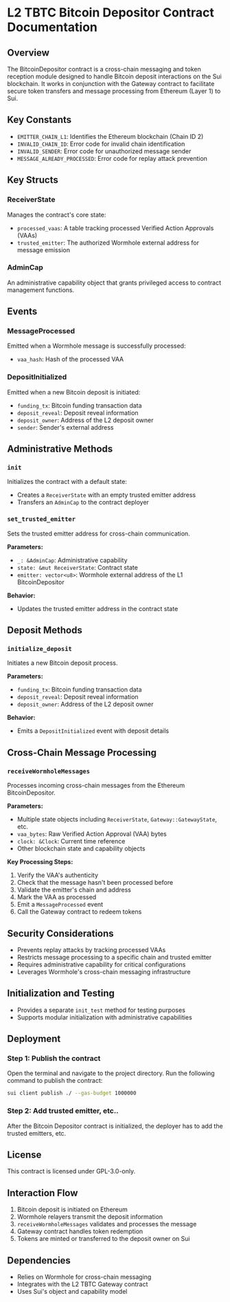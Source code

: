 # L2 TBTC Bitcoin Depositor Contract Documentation

## Overview

The BitcoinDepositor contract is a cross-chain messaging and token reception module designed to handle Bitcoin deposit interactions on the Sui blockchain. It works in conjunction with the Gateway contract to facilitate secure token transfers and message processing from Ethereum (Layer 1) to Sui.

## Key Constants

- `EMITTER_CHAIN_L1`: Identifies the Ethereum blockchain (Chain ID 2)
- `INVALID_CHAIN_ID`: Error code for invalid chain identification
- `INVALID_SENDER`: Error code for unauthorized message sender
- `MESSAGE_ALREADY_PROCESSED`: Error code for replay attack prevention

## Key Structs

### ReceiverState
Manages the contract's core state:
- `processed_vaas`: A table tracking processed Verified Action Approvals (VAAs)
- `trusted_emitter`: The authorized Wormhole external address for message emission

### AdminCap
An administrative capability object that grants privileged access to contract management functions.

## Events

### MessageProcessed
Emitted when a Wormhole message is successfully processed:
- `vaa_hash`: Hash of the processed VAA

### DepositInitialized
Emitted when a new Bitcoin deposit is initiated:
- `funding_tx`: Bitcoin funding transaction data
- `deposit_reveal`: Deposit reveal information
- `deposit_owner`: Address of the L2 deposit owner
- `sender`: Sender's external address

## Administrative Methods

### `init`
Initializes the contract with a default state:
- Creates a `ReceiverState` with an empty trusted emitter address
- Transfers an `AdminCap` to the contract deployer

### `set_trusted_emitter`
Sets the trusted emitter address for cross-chain communication.

**Parameters:**
- `_: &AdminCap`: Administrative capability
- `state: &mut ReceiverState`: Contract state
- `emitter: vector<u8>`: Wormhole external address of the L1 BitcoinDepositor

**Behavior:**
- Updates the trusted emitter address in the contract state

## Deposit Methods

### `initialize_deposit`
Initiates a new Bitcoin deposit process.

**Parameters:**
- `funding_tx`: Bitcoin funding transaction data
- `deposit_reveal`: Deposit reveal information
- `deposit_owner`: Address of the L2 deposit owner

**Behavior:**
- Emits a `DepositInitialized` event with deposit details

## Cross-Chain Message Processing

### `receiveWormholeMessages`
Processes incoming cross-chain messages from the Ethereum BitcoinDepositor.

**Parameters:**
- Multiple state objects including `ReceiverState`, `Gateway::GatewayState`, etc.
- `vaa_bytes`: Raw Verified Action Approval (VAA) bytes
- `clock: &Clock`: Current time reference
- Other blockchain state and capability objects

**Key Processing Steps:**
1. Verify the VAA's authenticity
2. Check that the message hasn't been processed before
3. Validate the emitter's chain and address
4. Mark the VAA as processed
5. Emit a `MessageProcessed` event
6. Call the Gateway contract to redeem tokens

## Security Considerations

- Prevents replay attacks by tracking processed VAAs
- Restricts message processing to a specific chain and trusted emitter
- Requires administrative capability for critical configurations
- Leverages Wormhole's cross-chain messaging infrastructure

## Initialization and Testing

- Provides a separate `init_test` method for testing purposes
- Supports modular initialization with administrative capabilities

## Deployment

### Step 1: Publish the contract

Open the terminal and navigate to the project directory. Run the following command to publish the contract:

```bash
sui client publish ./ --gas-budget 1000000
```

### Step 2: Add trusted emitter, etc..

After the Bitcoin Depositor contract is initialized, the deployer has to add the trusted emitters, etc.

## License

This contract is licensed under GPL-3.0-only.

## Interaction Flow

1. Bitcoin deposit is initiated on Ethereum
2. Wormhole relayers transmit the deposit information
3. `receiveWormholeMessages` validates and processes the message
4. Gateway contract handles token redemption
5. Tokens are minted or transferred to the deposit owner on Sui

## Dependencies

- Relies on Wormhole for cross-chain messaging
- Integrates with the L2 TBTC Gateway contract
- Uses Sui's object and capability model